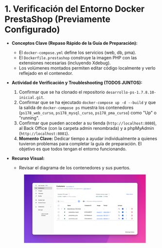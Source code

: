 # 1. Verificación del Entorno Docker PrestaShop (Previamente Configurado)

* **Conceptos Clave (Repaso Rápido de la Guía de Preparación):**
  * El `docker-compose.yml` define los servicios (web, db, pma).
  * El `Dockerfile.prestashop` construye la imagen PHP con las extensiones necesarias (incluyendo Xdebug).
  * Los volúmenes montados permiten editar código localmente y verlo reflejado en el contenedor.
* **Actividad de Verificación y Troubleshooting (TODOS JUNTOS):**
  1. Confirmar que se ha clonado el repositorio `desarrollo-ps-1.7.8.10-inicial.git`.
  2. Confirmar que se ha ejecutado `docker-compose up -d --build` y que la salida de `docker-compose ps` muestra los contenedores (`ps178_web_curso`, `ps178_mysql_curso`, `ps178_pma_curso`) como "Up" o "running".
  3. Confirmar que pueden acceder a su tienda (`http://localhost:8080`), al Back Office (con la carpeta admin renombrada) y a phpMyAdmin (`http://localhost:8081`).
  4. **Momento Clave:** Dedicar tiempo a ayudar individualmente a quienes tuvieron problemas para completar la guía de preparación. El objetivo es que todos tengan el entorno funcionando.
*   **Recurso Visual:**

    * Revisar el diagrama de los contenedores y sus puertos.

    <figure><img src="../../../../.gitbook/assets/image.png" alt=""><figcaption></figcaption></figure>
